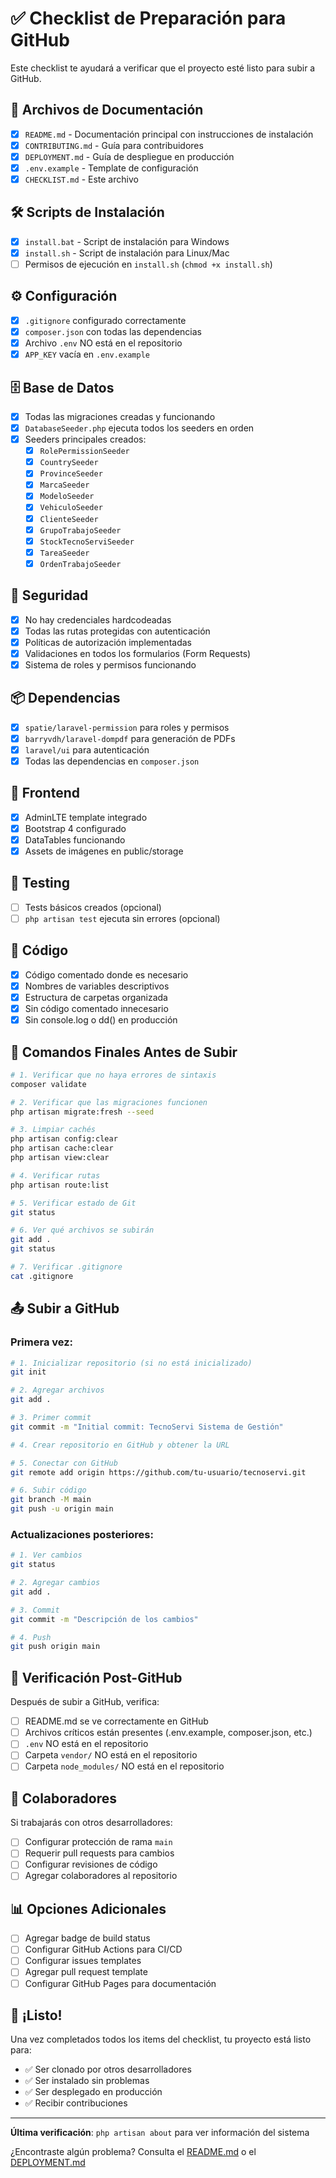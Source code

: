 # ✅ Checklist de Preparación para GitHub

Este checklist te ayudará a verificar que el proyecto esté listo para subir a GitHub.

## 📁 Archivos de Documentación

- [x] `README.md` - Documentación principal con instrucciones de instalación
- [x] `CONTRIBUTING.md` - Guía para contribuidores
- [x] `DEPLOYMENT.md` - Guía de despliegue en producción
- [x] `.env.example` - Template de configuración
- [x] `CHECKLIST.md` - Este archivo

## 🛠️ Scripts de Instalación

- [x] `install.bat` - Script de instalación para Windows
- [x] `install.sh` - Script de instalación para Linux/Mac
- [ ] Permisos de ejecución en `install.sh` (`chmod +x install.sh`)

## ⚙️ Configuración

- [x] `.gitignore` configurado correctamente
- [x] `composer.json` con todas las dependencias
- [x] Archivo `.env` NO está en el repositorio
- [x] `APP_KEY` vacía en `.env.example`

## 🗄️ Base de Datos

- [x] Todas las migraciones creadas y funcionando
- [x] `DatabaseSeeder.php` ejecuta todos los seeders en orden
- [x] Seeders principales creados:
  - [x] `RolePermissionSeeder`
  - [x] `CountrySeeder`
  - [x] `ProvinceSeeder`
  - [x] `MarcaSeeder`
  - [x] `ModeloSeeder`
  - [x] `VehiculoSeeder`
  - [x] `ClienteSeeder`
  - [x] `GrupoTrabajoSeeder`
  - [x] `StockTecnoServiSeeder`
  - [x] `TareaSeeder`
  - [x] `OrdenTrabajoSeeder`

## 🔐 Seguridad

- [x] No hay credenciales hardcodeadas
- [x] Todas las rutas protegidas con autenticación
- [x] Políticas de autorización implementadas
- [x] Validaciones en todos los formularios (Form Requests)
- [x] Sistema de roles y permisos funcionando

## 📦 Dependencias

- [x] `spatie/laravel-permission` para roles y permisos
- [x] `barryvdh/laravel-dompdf` para generación de PDFs
- [x] `laravel/ui` para autenticación
- [x] Todas las dependencias en `composer.json`

## 🎨 Frontend

- [x] AdminLTE template integrado
- [x] Bootstrap 4 configurado
- [x] DataTables funcionando
- [x] Assets de imágenes en public/storage

## 🧪 Testing

- [ ] Tests básicos creados (opcional)
- [ ] `php artisan test` ejecuta sin errores (opcional)

## 📝 Código

- [x] Código comentado donde es necesario
- [x] Nombres de variables descriptivos
- [x] Estructura de carpetas organizada
- [x] Sin código comentado innecesario
- [x] Sin console.log o dd() en producción

## 🚀 Comandos Finales Antes de Subir

```bash
# 1. Verificar que no haya errores de sintaxis
composer validate

# 2. Verificar que las migraciones funcionen
php artisan migrate:fresh --seed

# 3. Limpiar cachés
php artisan config:clear
php artisan cache:clear
php artisan view:clear

# 4. Verificar rutas
php artisan route:list

# 5. Verificar estado de Git
git status

# 6. Ver qué archivos se subirán
git add .
git status

# 7. Verificar .gitignore
cat .gitignore
```

## 📤 Subir a GitHub

### Primera vez:

```bash
# 1. Inicializar repositorio (si no está inicializado)
git init

# 2. Agregar archivos
git add .

# 3. Primer commit
git commit -m "Initial commit: TecnoServi Sistema de Gestión"

# 4. Crear repositorio en GitHub y obtener la URL

# 5. Conectar con GitHub
git remote add origin https://github.com/tu-usuario/tecnoservi.git

# 6. Subir código
git branch -M main
git push -u origin main
```

### Actualizaciones posteriores:

```bash
# 1. Ver cambios
git status

# 2. Agregar cambios
git add .

# 3. Commit
git commit -m "Descripción de los cambios"

# 4. Push
git push origin main
```

## 🎯 Verificación Post-GitHub

Después de subir a GitHub, verifica:

- [ ] README.md se ve correctamente en GitHub
- [ ] Archivos críticos están presentes (.env.example, composer.json, etc.)
- [ ] `.env` NO está en el repositorio
- [ ] Carpeta `vendor/` NO está en el repositorio
- [ ] Carpeta `node_modules/` NO está en el repositorio

## 👥 Colaboradores

Si trabajarás con otros desarrolladores:

- [ ] Configurar protección de rama `main`
- [ ] Requerir pull requests para cambios
- [ ] Configurar revisiones de código
- [ ] Agregar colaboradores al repositorio

## 📊 Opciones Adicionales

- [ ] Agregar badge de build status
- [ ] Configurar GitHub Actions para CI/CD
- [ ] Configurar issues templates
- [ ] Agregar pull request template
- [ ] Configurar GitHub Pages para documentación

## 🎉 ¡Listo!

Una vez completados todos los items del checklist, tu proyecto está listo para:
- ✅ Ser clonado por otros desarrolladores
- ✅ Ser instalado sin problemas
- ✅ Ser desplegado en producción
- ✅ Recibir contribuciones

---

**Última verificación**: `php artisan about` para ver información del sistema

¿Encontraste algún problema? Consulta el [README.md](README.md) o el [DEPLOYMENT.md](DEPLOYMENT.md)
